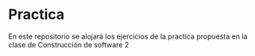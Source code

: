 # Practica
En este repositorio se alojará los ejercicios de la practica propuesta en la clase de Construcción de software 2
